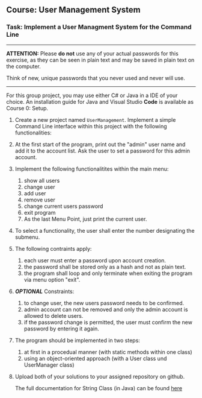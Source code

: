 ## Course: User Management System
### Task: Implement a User Managment System for the Command Line
______

**ATTENTION:** Please **do not** use any of your actual passwords for this exercise, as they can be seen in plain text and may be saved in plain text on the computer.

Think of new, unique passwords that you never used and never will use.
______

For this group project, you may use either C# or Java in a IDE of your choice. An installation guide for Java and Visual Studio **Code** is available as Course 0: Setup.


1. Create a new project named `UserManagement`. Implement a simple Command Line interface within this project with the following functionalities:
2. At the first start of the program, print out the "admin" user name and add it to the account list. Ask the user to set a password for this admin account.
3. Implement the following functionalitites within the main menu:
     1. show all users
     2. change user
     2. add user
     3. remove user
     4. change current users password
     5. exit program
     6. As the last Menu Point, just print the current user.
4. To select a functionality, the user shall enter the number designating the submenu.
5. The following contraints apply:
     1. each user must enter a password upon account creation.
     2. the password shall be stored only as a hash and not as plain text.
     3. the program shall loop and only terminate when exiting the program via menu option "exit".

6. ***OPTIONAL*** Constraints:   
     1. to change user, the new users password needs to be confirmed.
     2. admin account can not be removed and only the admin account is allowed to delete users.
     3. if the password change is permitted, the user must confirm the new password by entering it again.
        
7. The program should be implemented in two steps:
   1. at first in a procedual manner (with static methods within one class)
   2. using an object-oriented approach (with a User class und UserManager class)

8. Upload both of your solutions to your assigned repository on github.
   
    The full documentation for String Class (in Java) can be found [here](https://docs.oracle.com/javase/8/docs/api/java/lang/String.html)

    



